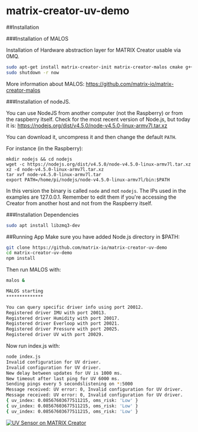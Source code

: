 # matrix-creator-uv-demo

##Installation

###Installation of MALOS

Installation of Hardware abstraction layer for MATRIX Creator usable via 0MQ. 

```sh
sudo apt-get install matrix-creator-init matrix-creator-malos cmake g++ git
sudo shutdown -r now
```

More information about MALOS: https://github.com/matrix-io/matrix-creator-malos

###Installation of nodeJS.

You can use NodeJS from another computer (not the Raspberry) or from the raspberry itself.
Check for the most recent version of Node.js, but today it is: https://nodejs.org/dist/v4.5.0/node-v4.5.0-linux-armv7l.tar.xz

You can download it, uncompress it and then change the default `PATH`.

For instance (in the Raspberry):

    mkdir nodejs && cd nodejs
    wget -c https://nodejs.org/dist/v4.5.0/node-v4.5.0-linux-armv7l.tar.xz
    xz -d node-v4.5.0-linux-armv7l.tar.xz
    tar xvf node-v4.5.0-linux-armv7l.tar
    export PATH=/home/pi/nodejs/node-v4.5.0-linux-armv7l/bin:$PATH

In this version the binary is called `node` and not `nodejs`. The IPs used in the examples are 127.0.0.1. Remember to edit them if you're accessing the Creator from another host and not from the Raspberry itself.

###Installation Dependencies

```sh
sudo apt install libzmq3-dev
```

##Running App
Make sure you have added Node.js directory in $PATH: 

```sh
git clone https://github.com/matrix-io/matrix-creator-uv-demo
cd matrix-creator-uv-demo
npm install
```
 
Then run MALOS with:

```sh
malos & 

MALOS starting
**************

You can query specific driver info using port 20012.
Registered driver IMU with port 20013.
Registered driver Humidity with port 20017.
Registered driver Everloop with port 20021.
Registered driver Pressure with port 20025.
Registered driver UV with port 20029.

```
Now run index.js with:

```sh
node index.js
Invalid configuration for UV driver.
Invalid configuration for UV driver.
New delay between updates for UV is 1000 ms.
New timeout after last ping for UV 6000 ms.
Sending pings every 5 secondslistening on *:5000
Message received: UV error: 0, Invalid configuration for UV driver.
Message received: UV error: 0, Invalid configuration for UV driver.
{ uv_index: 0.08567603677511215, oms_risk: 'Low' }
{ uv_index: 0.08567603677511215, oms_risk: 'Low' }
{ uv_index: 0.08567603677511215, oms_risk: 'Low' }
```

 [![UV Sensor on MATRIX Creator
](http://img.youtube.com/vi/SxMV310rImE/0.jpg)](https://www.youtube.com/watch?v=SxMV310rImE)
